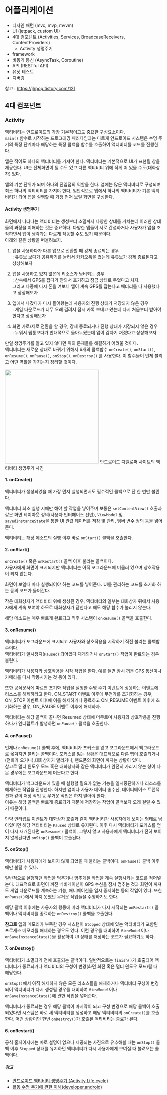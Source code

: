 # 어플리케이션

+ 디자인 패턴 (mvc, mvp, mvvm)
+ UI (jetpack, custom UI)
+ 4대 컴포넌트 (Activities, Services, BroadcaseReceivers, ContentProviders)
  + Activity 생명주기
+ framework
+ 비동기 통신 (AsyncTask, Coroutine)
+ API (RESTful API)
+ 유닛 테스트
+ 디버깅

참고 : https://jhpop.tistory.com/121

## 4대 컴포넌트

### Activity

액티비티는 안드로이드의 가장 기본적이고도 중요한 구성요소이다.   
`main()` 함수로 시작하는 프로그래밍 패러다임과는 다르게 안드로이드 시스템은 수명 주기의 특정 단계마다 해당하는 특정 콜백을 함수를 호출하여 액티비티를 코드를 진행한다.

앱은 적어도 하나의 액티비티를 가져야 한다.
액티비티는 기본적으로 UI가 표현될 창을 제공한다. UI는 전체화면이 될 수도 있고 다른 액티비티 위에 작게 떠 있을 수도(대화상자) 있다.

앱의 기본 단위가 되며 하나의 진입점의 역할을 한다.
앱에는 많은 액티비티로 구성되며 최소 하나의 액티비티를 가져야 한다, 일반적으로 앱에서 하나의 액티비티가 기본 액티비티가 되어 앱을 실행할 때 가정 먼저 보일 화면을 구성한다.

#### Activity 생명주기

화면에서 나타나는 액티비티는 생성부터 소멸까지 다양한 상태를 거치는데 이러한 상태들의 과정을 이해하는 것은 중요하다. 다양한 앱들이 서로 간섭하거나 사용자가 앱을 조작하면서 앱이 생각과는 다르게 작동할 수도 있기 때문이다.   
아래와 같은 상황을 떠올려보자.

1. 앱을 사용하다가 다른 앱으로 전환할 때 강제 종료되는 경우   
: 유튜브 보다가 공유하기를 눌러서 카카오톡을 켰는데 유튜브가 강제 종료된다고 상상해보자

2. 앱을 사용하고 있지 않은데 리소스가 낭비되는 경우   
: 산속에서 GPS를 잡다가 안되서 포기하고 잠금 상태로 두었다고 치자.   
그리고 나중에 다시 폰을 켜보니 앱이 계속 GPS를 잡는다고 배터리를 다 사용했다고 상상해보자

3. 앱에서 나갔다가 다시 들어왔는데 사용자의 진행 상태가 저장되지 않은 경우   
: 게임 다운로드가 너무 오래 걸려서 잠시 카톡 보내고 왔는데 다시 처음부터 받아야 한다고 상상해보자

4. 화면 가로/세로 전환을 할 경우, 강제 종료되거나 진행 상태가 저장되지 않은 경우   
: 누워서 웹툰보다가 반대쪽으로 돌아누웠는데 앱이 갑자기 꺼졌다고 상상해보자

만일 생명주기를 알고 있지 않다면 위의 문제들를 해결하기 어려울 것이다.   
액티비티는 새로운 상태로 바뀌기 위해서 6개의 콜백함수 `onCreate()`, `onStart()`, `onResume()`, `onPause()`, `onStop()`, `onDestroy()` 를 사용한다. 이 함수들이 언제 불리고 어떤 역할을 가지는지 정리할 것이다.   

<img src="https://developer.android.com/guide/components/images/activity_lifecycle.png?hl=ko" width="300">   
안드로이드 디벨로퍼 사이트의 액티비티 생명주기 사진

#### 1. onCreate()

액티비티가 생성되었을 때 가장 먼저 실행되면서도 필수적인 콜백으로 단 한 번만 불린다.   

액티비티 최초 실행 시에만 해야 할 작업을 넣어주며 보통은 `setContentView()` 호출과 같은 화면 레이아웃 정의(사용자 인터페이스 선언), `ViewModel` 및 `savedInstanceState`을 통한 UI 관련 데이터를 저장 및 관리, 멤버 변수 정의 등을 넣어준다.

액티비티는 해당 메소드의 실행 이후 바로 `onStart()` 콜백을 호출한다.

#### 2. onStart()

`onCreate()` 혹은 `onRestart()` 콜백 이후 불리는 콜백이다.   
사용자에게 화면이 표시되지만 액티비티는 아직 포그라운드에 머물러 있으며 상호작용이 되지 않는다.   

화면이 보일때 마다 실행되어야 하는 코드를 넣어준다. UI를 관리하는 코드를 초기화 하는 등의 코드가 들어간다.   

작은 대화상자가 액티비티 위에 생성된 경우, 액티비티의 일부는 대화상자 뒤에서 사용자에게 계속 보여야 하므로 대화상자가 닫힌다고 해도 해당 함수가 불리지 않는다.   

해당 메소드는 매우 빠르게 완료되고 직후 시스탬이 `onResume()` 콜백을 호출한다.

#### 3. onResume()

액티비티가 포그라운드에 표시되고 사용자와 상호작용을 시작하기 직전 불리는 콜백함수이다.   
액티비티가 일시정지(`Paused`) 되어있다 재개되거나 `onStart()` 작업이 완료되는 경우 불린다.   

액티비티가 사용자와 상호작용을 시작 작업을 한다. 예를 들면 잠시 꺼둔 GPS 통신이나 카메라를 다시 작동시키는 것 등이 있다.

또한 공식문서에 따르면 초기화 작업을 실행한 수명 주기 이벤트에 상응하는 이벤트에 리소스를 해제하라고 한다. ON_START 이벤트 이후에 무언가를 초기화하는 경우, ON_STOP 이벤트 이후에 이를 해제하거나 종료하고 ON_RESUME 이벤트 이후에 초기화하는 경우, ON_PAUSE 이벤트 이후에 해제하자.

액티비티는 해당 콜백이 끝나면 Resumed 상태에 머무르며 사용자와 상호작용을 진행하다가 인터럽트가 발생하면 `onPause()` 콜백을 호출한다.

#### 4. onPause()

언제나 `onResume()` 콜백 후에, 액티비티가 포커스를 잃고 포그라운드에서 백그라운드로 옮겨지면 불리는 콜백이다. 포커스를 잃는 상황은 대표적으로 다른 앱이 호출되거나(전화가 오거나),대화상자가 열리거나, 핸드폰의 화면이 꺼지는 상황이 있다.   
참고로 멀티 윈도우 모드 혹은 대화상자와 같은 액티비티가 완전히 가리지 않는 창이 나온 경우에는 포그라운드에 머문다고 한다.   

액티비티가 백그라운드에 있을 때 실행할 필요가 없는 기능을 일시중단하거나 리소스를 해제하는 작업을 진행한다. 하지만 앱이나 사용자 데이터 송수신, 데이터베이스 트랜잭션과 같이 저장 작업 등 무거운 작업은 하지 말아야 한다.   
이유는 해당 콜백은 빠르게 종료되기 때문에 저장하는 작업이 콜백보다 오래 걸릴 수 있기 때문이다.

만약 인터럽트 이벤트가 대화상자 호출과 같이 액티비티가 사용자에게 보이는 형태로 남아있다면 해당 액티비티는 `Paused` 상태로 유지된다. 이후 다시 액티비티가 포커스를 얻어 다시 재개된다면 `onResume()` 콜백이, 그렇지 않고 사용자에게 액티비티가 전혀 보이지 않게된다면 `onStop()` 콜백이 호출된다.

#### 5. onStop()

액티비티가 사용자에게 보이지 않게 되었을 때 불리는 콜백이다. `onPause()` 콜백 이후에만 불릴 수 있다.

일반적으로 실행하던 작업을 멈추거나 멈추게될 작업을 계속 실행시키는 코드를 적어넣는다. 대표적으로 화면이 꺼진 네비게이션이 GPS 수신을 잠시 멈추는 것과 화면이 꺼져도 게임 다운로드를 계속하는 기능, 애니메이션을 일시 중지하는 등의 작업이 있다. 또한 `onPause()`에서 하지 못했던 무거운 작업들을 수행하기도 한다.

해당 콜백 이후에는 사용자의 행동에 따라 액티비티가 다시 시작되는 `onRestart()` 콜백이나 액티비티를 종료하는 `onDestroy()` 콜백을 호출한다.   

**참고로** 앱의 메모리가 부족한 경우 시스탬이 `Stopped` 상태에 있는 액티비티가 포함된 프로세스 메모리를 해제하는 경우도 있다. 이런 경우를 대비하여 `ViewModel`이나 `onSaveInstanceState()`을 활용하여 UI 상태를 저장하는 코드가 필요하기도 하다.

#### 7. onDestroy()

액티비티가 소멸되기 전에 호출되는 콜백이다. 일반적으로는 `finish()`가 호출되어 액티비티가 종료되거나 액티비티의 구성이 변경(화면 회전 혹은 멀티 윈도우 모드)될 때 해당한다.

`onStop()`에서 아직 해제하지 않은 모든 리소스들을 해제하거나 액티비티 구성이 변경되어 액티비티가 다시 생성될 경우를 대비하여 `ViewModel`이나 `onSaveInstanceState()`에 관한 작업을 넣어준다.

액티비티가 종료되는 경우 해당 콜백이 마지막이 되고 구성 변경으로 해당 콜백이 호출되었다면 시스템은 바로 새 액티비티를 생성하고 해당 액티비티의 `onCreate()`를 호출한다. 어떤 상황이던 한번 `onDestroy()`가 호출된 액티비티는 종료가 된다.

#### 6. onRestart()

공식 홈페이지에는 따로 설명이 없으나 제공되는 사진으로 유추해볼 때는 `onStop()` 콜백 이후 `Stopped` 상태를 유지하던 액티비티가 다시 사용자에게 보여질 때 불려오는 콜백이다.

##### 참고

+ [안드로이드 액티비티 생명주기 (Activity Life cycle)](https://todaycode.tistory.com/25)
+ [활동 수명 주기에 관한 이해(developer.android)](https://developer.android.com/guide/components/activities/activity-lifecycle?hl=ko)
